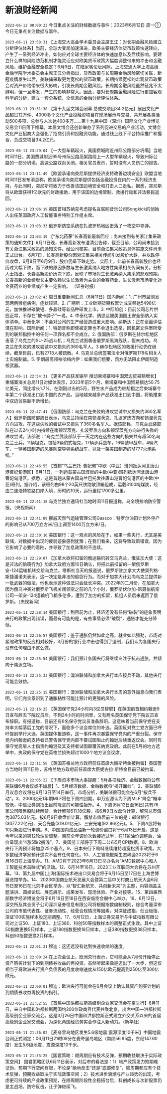 # 新浪财经新闻
`2023-06-12 00:00:23` 今日重点关注的财经数据与事件：2023年6月12日 周一① 今日无重点关注数据与事件。

`2023-06-11 23:58:31` 【上海交大高金学术委员会主席王江：对长期金融风险建立分析评估体系】当前，全球大变局加速演进，欧美主要经济体货币政策快速转向，产生了一系列经济冲击。如何应对全球主要经济体的快速加息以及后续影响，要建立什么样的风险防范机制才能灵活应对欧美货币政策大幅度调整带来的冲击和金融风险，维护金融安全稳定？6月9日，在陆家嘴论坛间隙，上海交通大学上海高级金融学院学术委员会主席王江分析指出，货币政策与长周期金融风险密切关联，新冠疫情发生以后，美联储采取更为宽松的货币政策，长期持续宽松的宏观货币政策会对资产价格带来很大影响，引发长周期金融风险。长周期金融风险虽然征兆不太鲜明，但一旦爆发，产生的影响非常大。因此，要对长周期金融风险进行更加客观科学的分析，建立一套全系统、全信息的金融分析评估体系。

`2023-06-11 23:31:38` 【第十九届文博会闭幕 总成交项目34.2亿元】展出文化产品超过12万件、4000多个文化产业投融资项目在现场展示与交易、共开展各类活动500多项、总参与人次达400多万……第十九届中国（深圳）国际文化产业博览交易会11日落下帷幕。本届文博会还创新举办了系列促进交易的产业活动，文博会文化产业招商大会强化了招商引资和投融资功能，通过线上线下平台持续推广和撮合，总成交项目34.2亿元。

`2023-06-11 23:29:04` 【一大型车辆起火，美国费城附近州际公路部分坍塌】当地时间11日，美国费城附近95号州际公路高架路段上一大型车辆起火，导致州际公路的一部分坍塌，高速公路双向关闭。相关官员表示，暂时没有人员伤亡的报告。

`2023-06-11 23:11:49` 【欧盟承诺向突尼斯提供经济支持改善边境安全】欧盟当地时间11日发布消息称，欧盟承诺向突尼斯提供包括金融投资在内的一系列经济支持，与此同时，突尼斯将致力于改善该国边境安全和打击人口走私。据悉，突尼斯将从欧盟获得1亿欧元的财政援助，用于该国的边境管制、救援行动和非法移民返回。

`2023-06-11 23:06:19` 英国首相苏纳克考虑提名互联网音乐公司Songkick的创始人出任英国政府人工智能事务特别工作组主席。

`2023-06-11 23:03:33` 俄罗斯防空系统在扎波罗热地区击落了一枚空中导弹。

`2023-06-11 23:03:19` 【“东北药茅”长春高新最新回应：尚未接到有关浙江集采政策的通知文件】6月11日晚，长春高新发布澄清公告称，截至目前，公司尚未接到有关浙江集采政策的通知文件。经公司核实，目前浙江集采政策具体实施文件尚未正式出台。 6月7日，长春高新股价因浙江集采相关传闻引发股价大跌，并以跌停价收盘，6月8日至6月9日，股价仍呈下跌走势。 实际上，此前长春高新股价也经历过大幅下跌，而下跌的原因多数与生长激素纳入地方性集采相关传闻有关。分析人士指出，长春高新股价历次下跌，反映了市场对生长激素纳入集采的悲观预期。长春高新的业绩增长主要依赖以生长激素为主业的金赛药业，生长激素市场变化对金赛药业的业绩或产生一定影响。 （证券时报）

`2023-06-11 23:02:43` 周日重要新闻汇总（6月11日）国内新闻：1. 广州市监测发现两例猴痘病例，症状较轻。2. 广期所：工业硅期货期权累计成交额达5498亿元，加快推进碳酸锂、多晶硅等新品种研发上市。3. 中际旭创：目前公司芯片供应正常，不存在“被卡脖子”一说。4. 中泰化学、纳思达被美国国土安全部纳入实体清单。中泰化学：不会对公司的生产经营造成重大影响。纳斯达：正在全面评估潜在影响。国际新闻：1. 特朗普称即使被定罪也不会退出选举，因机密文件案所受到的联邦指控中的任何一项罪名都不会成立。2. 俄国防部：俄罗斯在赫尔松地区击落了乌克兰的SU-25战斗机；乌克兰试图袭击俄罗斯黑海舰队，但未成功。乌克兰在失败的进攻尝试中又损失约360名军人。3.赫尔松地区的救援行动仍在继续，截至目前，已有2718人被疏散。4. 乌克兰总统签署法令对俄罗斯178名相关人士实施制裁。5. 伊朗最高领袖哈梅内伊：如果我们想要，西方无法阻止伊朗制造核武器。

`2023-06-11 22:54:31` 【更多产品获准输华 推动柬埔寨和中国双边贸易额增长】柬埔寨海关总局11日对媒体表示，2023年前5个月，柬埔寨和中国贸易额达50.75亿美元，同比增长1.7%。在刚刚过去的5月，野生水产品成为继胡椒之后柬埔寨今年第二个获准出口到中国的农产品。当地越来越多产品获准出口到中国，将助推柬中双边贸易额不断增长。

`2023-06-11 22:47:41` 【俄国防部：乌克兰在失败的进攻尝试中又损失约360名军人】俄罗斯国防部周日表示，乌克兰持续在南顿涅茨克、扎波罗热方向和顿涅茨克方向进攻，在这些失败的尝试中又损失了360多名军人。据该部称，乌克兰武装部队在过去24小时内持续在南顿涅茨克、扎波罗热方向和顿涅茨克方向进行失败的进攻尝试。该部说：“乌克兰武装部队于一天之内在这些方向的损失共有超50名乌克兰士兵，11辆坦克，包括3辆豹式坦克，17辆步兵战车，16辆装甲战车，4辆汽车，一辆英国制造的风暴防空导弹系统战车，以及一架美国制造的M777火炮系统。”

`2023-06-11 22:46:55` 【首趟“乌兰巴托-曹妃甸”中欧（中亚）班列抵达河北唐山港曹妃甸港区】6月11日，一列运载蒙古国煤炭的中欧(中亚)班列抵达河北唐山港曹妃甸港区。据悉，这是首趟从蒙古国乌兰巴托发往唐山港曹妃甸港区的中欧(中亚)班列。据介绍，该班列由98个20英尺铁路敞顶箱组成，运载3100吨煤炭，经由二连浩特铁路口岸入境，历时约10天，运行里程1700多公里。

`2023-06-11 22:41:18` 乌克兰独立通讯社当地时间11日报道称，乌全境拉响防空警报。（央视新闻）

`2023-06-11 22:41:09` 挪威天然气运输管理公司Gassco：特罗尔油田计划外停产的影响已从700万立方米/日上调至1400万立方米/日。

`2023-06-11 22:30:16` 美国银行：这一观点的风险在于，如果一些央行，尤其是美联储，对数据中出现的疲弱迹象感到犹豫；在我们看来，这将导致政策错误，因为它影响了必要的着陆，并导致了加息政策的不连续。

`2023-06-11 22:29:07` 【加拿大欲将扣留的俄运输机转交乌克兰，俄驻加大使：这是非法的偷窃行为】加拿大政府方面10日确认，将把此前扣留的一架俄罗斯安-124运输机转交给乌克兰。塔斯社当天的报道说，俄罗斯驻加拿大大使奥列格·斯捷潘诺夫表示，这一决定是非法的偷窃行为。而对于加拿大计划向乌克兰提供新一批武器的做法，他也表示这种做法只会延长冲突。2022年的二月份，在加拿大因为俄乌冲突对俄罗斯飞机关闭领空之前的几个小时，俄罗斯伏尔加-第聂伯航空公司一架安-124运输机飞抵多伦多，遭到了加方的扣留，机组人员后来返回了俄罗斯。（央视新闻）

`2023-06-11 22:28:14` 美国银行：到目前为止，经济还没有任何“破裂”的迹象表明央行的政策出现错误，而最有可能的是，有些事情必须“破裂”，通胀才能充分降低。

`2023-06-11 22:26:57` 美国银行：鉴于通胀仍然如此之高，就业如此强劲，市场对紧缩政策的反应相对较好，3月份的银行业冲击也得到了遏制，我们认为各国央行没有任何理由不这么做。

`2023-06-11 22:25:54` 美国银行：我们预计各国央行将继续专注于抗击通胀，并倾向于鹰派立场。

`2023-06-11 22:25:33` 美国银行：澳洲联储和加拿大央行本应按兵不动，其他央行可能会效仿。

`2023-06-11 22:25:15` 美国银行：澳洲联储和加拿大央行本周的意外加息向我们表明，它们完全意识到了通胀粘性可能比预计的更强的风险。

`2023-06-11 22:16:25` 【英国保守党24小时内3议员辞职】在英国前首相约翰逊9日宣布辞去下院议员后，不到24小时的时间里，又有两名英国保守党下院议员宣布辞职。有报道称，目前还有6名保守党议员准备辞职。这意味着当前保守党在支持率大幅落后工党的情况下，面临多个议会席位的补选。英国反对党工党方面已呼吁提前举行大选。英国媒体报道称，这一事件再次暴露保守党内的严重分裂。保守党内约翰逊的支持者已警告保守党内部不要试图阻止约翰逊后续重返议会。同时有保守党高层人士指责约翰逊及其支持者试图颠覆苏纳克政府。此前在5月的地方选举中，执政的保守党在英格兰损失超过1000个地方议会议席。

`2023-06-11 22:11:58` 【英国苏格兰地方政府前任首席大臣斯特金被拘留】英国警方当地时间11日称，苏格兰地方政府前任首席大臣妮古拉·斯特金目前已被拘留。

`2023-06-11 22:05:22` 【下周资本市场大事提醒：5月各项经济、金融数据将公布 美联储6月会议或不加息】1、5月经济数据、金融数据将“揭开面纱”。2、美联储6月议息会议将在6月13日至14日举行。市场分析，美联储很可能会在6月“按兵不动”。3、2000亿元1年期MLF将在下周四到期，申万宏源认为下周MLF“降息”概率较低，中信证券则指出目前降息的可能性抬升。4、下周(6月12日至16日)共有76家公司限售股陆续解禁，合计解禁611.18亿股，按6月9日收盘价计算，解禁总市值为3875.03亿元。按6月9日收盘价计算，解禁市值居前三位的是：邮储银行(3077.22亿元)、天合光能(319.01亿元)、三安光电(92.86亿元)。5、下周A股将有10只新股进行申购。6、中国国内成品油新一轮调价窗口将于6月13日开启，这是今年以来的第12轮油价调整。目前全年调价次数接近过半，在11轮油价调整后，油价呈现出“4涨5跌2搁浅”。7、美国劳工部将于下周二公布5月CPI数据。8、欧洲央行下周预计将加息25个基点。9、日本央行下周料继续维持超宽松货币政策。大多数经济学家预计这次不会有任何变化。10、人工智能框架生态峰会2023将于6月16日在上海举办。11、AMD将于2023年6月13日举办名为“AMD数据中心和人工智能技术首映式”的活动。12、6月14至16日，2023工业互联网大会将在苏州开幕。13、第九届中国(上海)国际技术进出口交易会将于6月15日至17日在上海世博展览馆举办。14、2023中国商业航天发展大会暨第二届中关村商业航天大会6月15日至16日在北京丰台区举办，以“智汇新航天、共创新未来”为主题，内容涵盖主题演讲、圆桌论坛、展览展示、成果发布、现场体验、产业对接等。15、第四届西部数字经济博览会将于6月16日至18日在西安临空会展中心举办。16、6月12日，深交所及其全资子公司深圳证券信息有限公司将根据指数编制规则，综合考量深市公司的市值代表性、证券流动性、经营合规情况等因素，对深证成指、创业板指、深证100实施样本股定期调整。17、6月12日，上海证券交易所与中证指数有限公司对上证50、上证180、上证380、科创50等指数样本的调整正式生效。其中上证50指数更换5只样本，上证180指数更换18只样本，上证380指数更换38只样本，科创50指数更换2只样本。

`2023-06-11 22:01:21` 穆迪：这还远没有达到快速收缩的速度。

`2023-06-11 22:00:24` 在上次会议上，欧洲央行表示，它可能会从7月份开始停止资产购买计划下的到期债券收益的再投资。虽然听起来像是迈出了一大步，但这仅相当于将欧洲央行资产负债表的月度收缩速度从150亿欧元提高到250亿至300亿欧元。

`2023-06-11 22:00:01` 穆迪：欧洲央行可能会在6月会议上确认其资产购买计划的到期债券收益再投资的指引。

`2023-06-11 21:52:55` 【首届中国洪都拉斯高级别企业家交流会在京举行】6月11日，来自中国和洪都拉斯两国约200位政商界代表共聚北京，出席中国—洪都拉斯高级别企业家交流会。这是3月26日中国和洪都拉斯正式建立外交关系以来的首届高级别企业家交流会，为深化两国经贸务实合作注入新动力。（新华社）

`2023-06-11 21:36:02` 【麦夸里岛地区发生5.6级地震 震源深度10千米】中国地震台网正式测定：06月11日21时08分在麦夸里岛地区（南纬56.95度，东经147.60度）发生5.6级地震，震源深度10千米。

`2023-06-11 21:33:25` 【国君策略：顺周期应有技术反弹，预期收益取决于实际政策空间】 国君策略团队6月11日表示，对后市的看法是：1）地产政策发力短期难证伪，预期下行空间有限，不论是“绝地反击”还是“底部修复”，顺周期都应有个技术反弹，预期收益取决于实际政策空间；2）技术进步浪潮与产业趋势的出现，考虑更可持续的产业政策预期，在顺周期阶段性企稳搭台后，科创成长与次新股票仍是主战场。防守反击，让子弹继续飞。

